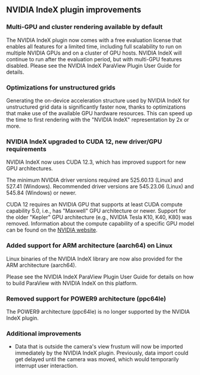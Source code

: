 ## NVIDIA IndeX plugin improvements

### Multi-GPU and cluster rendering available by default

The NVIDIA IndeX plugin now comes with a free evaluation license that enables all features for a limited time, including
full scalability to run on multiple NVIDIA GPUs and on a cluster of GPU hosts. NVIDIA IndeX will continue to run after
the evaluation period, but with multi-GPU features disabled. Please see the NVIDIA IndeX ParaView Plugin User Guide for
details.

### Optimizations for unstructured grids

Generating the on-device acceleration structure used by NVIDIA IndeX for unstructured grid data is significantly faster
now, thanks to optimizations that make use of the available GPU hardware resources. This can speed up the time to first
rendering with the "NVIDIA IndeX" representation by 2x or more.

### NVIDIA IndeX upgraded to CUDA 12, new driver/GPU requirements

NVIDIA IndeX now uses CUDA 12.3, which has improved support for new GPU architectures.

The minimum NVIDIA driver versions required are 525.60.13 (Linux) and 527.41 (Windows). Recommended driver versions are
545.23.06 (Linux) and 545.84 (Windows) or newer.

CUDA 12 requires an NVIDIA GPU that supports at least CUDA compute capability 5.0, i.e., has "Maxwell" GPU architecture
or newer. Support for the older "Kepler" GPU architecture (e.g., NVIDIA Tesla K10, K40, K80) was removed. Information
about the compute capability of a specific GPU model can be found on the
[NVIDIA website](https://developer.nvidia.com/cuda-gpus).

### Added support for ARM architecture (aarch64) on Linux

Linux binaries of the NVIDIA IndeX library are now also provided for the ARM architecture (aarch64).

Please see the NVIDIA IndeX ParaView Plugin User Guide for details on how to build ParaView with NVIDIA IndeX on this
platform.

### Removed support for POWER9 architecture (ppc64le)

The POWER9 architecture (ppc64le) is no longer supported by the NVIDIA IndeX plugin.

### Additional improvements

- Data that is outside the camera's view frustum will now be imported immediately by the NVIDIA IndeX plugin.
  Previously, data import could get delayed until the camera was moved, which would temporarily interrupt user interaction.
